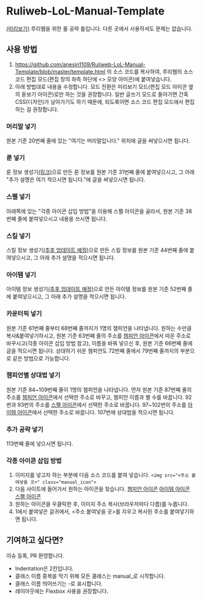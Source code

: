# Ruliweb-LoL-Manual-Template
[(미리보기)](https://anesin1109.github.io/ruliweb-lol-manual-template/)
루리웹을 위한 롤 공략 틀입니다. 다른 곳에서 사용하셔도 문제는 없습니다.

## 사용 방법
1. https://github.com/anesin1109/Ruliweb-LoL-Manual-Template/blob/master/template.html 의 소스 코드를 복사하여, 루리웹의 소스 코드 편집 모드(편집 창의 좌측 하단에 <> 모양 아이콘)에 붙여넣습니다.
2. 아래 방법대로 내용을 수정합니다. 모드 전환은 미리보기 모드(편집 모드 아이콘 옆의 돋보기 아이콘)로만 하는 것을 권장합니다. 일반 글쓰기 모드로 돌아가면 간혹 CSS(디자인)가 날아가기도 하기 때문에, 되도록이면 소스 코드 편집 모드에서 편집하는 걸 권장합니다.

### 머리말 넣기
원본 기준 20번째 줄에 있는 "여기는 머리말입니다." 위치에 글을 써넣으시면 됩니다.

### 룬 넣기
룬 정보 생성기[(링크)](https://anesin1109.github.io/rune-generator/)으로 만든 룬 정보를 원본 기준 31번째 줄에 붙여넣으시고, 그 아래 "추가 설명은 여기 적으시면 됩니다."에 글을 써넣으시면 됩니다.

### 스펠 넣기
아래쪽에 있는 "각종 아이콘 삽입 방법"을 이용해 스펠 아이콘을 골라서, 원본 기준 38번째 줄에 붙여넣으시고 내용을 쓰시면 됩니다.

### 스킬 넣기
스킬 정보 생성기[(추후 업데이트 예정)](#)으로 만든 스킬 정보를 원본 기준 44번째 줄에 붙여넣으시고, 그 아래 추가 설명을 적으시면 됩니다.

### 아이템 넣기
아이템 정보 생성기[(추후 업데이트 예정)](#)으로 만든 아이템 정보를 원본 기준 52번째 줄에 붙여넣으시고, 그 아래 추가 설명을 적으시면 됩니다.

### 카운터픽 넣기
원본 기준 61번째 줄부터 68번째 줄까지가 1명의 챔피언을 나타냅니다. 원하는 수만큼 복사&붙여넣기하시고, 원본 기준 63번째 줄의 주소를 [챔피언 아이콘](http://leagueoflegends.wikia.com/wiki/Category:Champion_squares)에서 따온 주소로 바꾸시고(각종 아이콘 삽입 방법 참고), 이름을 바꿔 넣으신 후, 원본 기준 66번째 줄에 글을 적으시면 됩니다. 상대하기 쉬운 챔피언도 72번째 줄에서 79번째 줄까지의 부분으로 같은 방법으로 가능합니다.

### 챔피언별 상대법 넣기
원본 기준 84\~109번째 줄이 1명의 챔피언을 나타냅니다.
먼저 원본 기준 87번째 줄의 주소를 [챔피언 아이콘](http://leagueoflegends.wikia.com/wiki/Category:Champion_squares)에서 선택한 주소로 바꾸고, 챔피언 이름과 별 수를 바꿉니다.
92번과 93번의 주소를 [스펠 아이콘](http://leagueoflegends.wikia.com/wiki/Category:Summoner_spell_icons)에서 선택한 주소로 바꿉니다.
97\~102번의 주소를 [아이템 아이콘](http://leagueoflegends.wikia.com/wiki/Category:Item_icons)에서 선택한 주소로 바꿉니다.
107번에 상대법을 적으시면 됩니다.

### 추가 공략 넣기
113번째 줄에 넣으시면 됩니다.

### 각종 아이콘 삽입 방법
1. 이미지를 넣고자 하는 부분에 다음 소스 코드를 붙여 넣습니다.
`<img src="<주소 붙여넣을 곳>" class="manual_icon">`
2. 다음 사이트에 들어가서 원하는 아이콘을 찾습니다.
[챔피언 아이콘](http://leagueoflegends.wikia.com/wiki/Category:Champion_squares)
[아이템 아이콘](http://leagueoflegends.wikia.com/wiki/Category:Item_icons)
[스펠 아이콘](http://leagueoflegends.wikia.com/wiki/Category:Summoner_spell_icons)
3. 원하는 아이콘을 우클릭한 후, 이미지 주소 복사(브라우저마다 다름)를 누릅니다.
4. 1에서 붙여넣은 글귀에서, <주소 붙여넣을 곳>를 지우고 복사된 주소를 붙여넣기하면 됩니다.

## 기여하고 싶다면?
이슈 등록, PR 환영합니다.
- Indentation은 2칸입니다.
- 클래스 이름 중복을 막기 위해 모든 클래스는 manual_로 시작합니다.
- 클래스 이름 띄어쓰기는 -로 표시합니다.
- 레이아웃에는 Flexbox 사용을 권장합니다.
